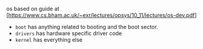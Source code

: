 os based on guide at 
[https://www.cs.bham.ac.uk/~exr/lectures/opsys/10_11/lectures/os-dev.pdf]

* `boot` has anything related to booting and the boot sector.
* `drivers` has hardware specific driver code
* `kernel` has everything else


